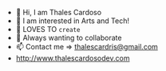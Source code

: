 - 👋 Hi, I am Thales Cardoso
- 👀 I am interested in Arts and Tech! 
- 🌱 LOVES TO `create`
- 💞️ Always wanting to collaborate
- 📫 Contact me => thalescardris@gmail.com
- http://www.thalescardosodev.com


<!---
RCThales/RCThales is a ✨ special ✨ repository because its `README.md` (this file) appears on your GitHub profile.
You can click the Preview link to take a look at your changes.
--->
